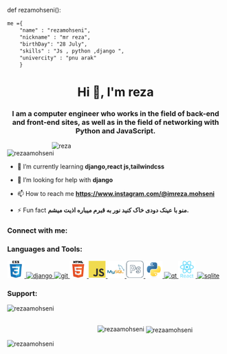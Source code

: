 
def rezamohseni():

    me ={  
        "name" : "rezamohseni",
        "nickname" : "mr reza",
        "birthDay": "28 July",
        "skills" : "Js , python ,django ",
        "univercity" : "pnu arak" 
        }
  
 <h1 align="center">Hi 👋, I'm reza</h1>
<h3 align="center">I am a computer engineer who works in the field of back-end and front-end sites, as well as in the field of networking with Python and JavaScript.</h3>
  <img align = "right" alt = "reza"  width = "400" src = "https://www.itidharmanagar.edu.in/images/copa5.gif">


<p align="left"> <img src="https://komarev.com/ghpvc/?username=rezaamohseni&label=Profile%20views&color=0e75b6&style=flat" alt="rezaamohseni" /> </p>

- 🌱 I’m currently learning **django,react js,tailwindcss**

- 🤝 I’m looking for help with **django**

- 📫 How to reach me **https://www.instagram.com/@imreza.mohseni**

- ⚡ Fun fact **منو با عینک دودی خاک کنید  نور به قبرم میباره اذیت میشم.**

<h3 align="left">Connect with me:</h3>
<p align="left">
</p>

<h3 align="left">Languages and Tools:</h3>
<p align="left"> <a href="https://www.w3schools.com/css/" target="_blank" rel="noreferrer"> <img src="https://raw.githubusercontent.com/devicons/devicon/master/icons/css3/css3-original-wordmark.svg" alt="css3" width="40" height="40"/> </a> <a href="https://www.djangoproject.com/" target="_blank" rel="noreferrer"> <img src="https://cdn.worldvectorlogo.com/logos/django.svg" alt="django" width="40" height="40"/> </a> <a href="https://git-scm.com/" target="_blank" rel="noreferrer"> <img src="https://www.vectorlogo.zone/logos/git-scm/git-scm-icon.svg" alt="git" width="40" height="40"/> </a> <a href="https://www.w3.org/html/" target="_blank" rel="noreferrer"> <img src="https://raw.githubusercontent.com/devicons/devicon/master/icons/html5/html5-original-wordmark.svg" alt="html5" width="40" height="40"/> </a> <a href="https://developer.mozilla.org/en-US/docs/Web/JavaScript" target="_blank" rel="noreferrer"> <img src="https://raw.githubusercontent.com/devicons/devicon/master/icons/javascript/javascript-original.svg" alt="javascript" width="40" height="40"/> </a> <a href="https://www.mysql.com/" target="_blank" rel="noreferrer"> <img src="https://raw.githubusercontent.com/devicons/devicon/master/icons/mysql/mysql-original-wordmark.svg" alt="mysql" width="40" height="40"/> </a> <a href="https://www.photoshop.com/en" target="_blank" rel="noreferrer"> <img src="https://raw.githubusercontent.com/devicons/devicon/master/icons/photoshop/photoshop-line.svg" alt="photoshop" width="40" height="40"/> </a> <a href="https://www.python.org" target="_blank" rel="noreferrer"> <img src="https://raw.githubusercontent.com/devicons/devicon/master/icons/python/python-original.svg" alt="python" width="40" height="40"/> </a> <a href="https://www.qt.io/" target="_blank" rel="noreferrer"> <img src="https://upload.wikimedia.org/wikipedia/commons/0/0b/Qt_logo_2016.svg" alt="qt" width="40" height="40"/> </a> <a href="https://reactjs.org/" target="_blank" rel="noreferrer"> <img src="https://raw.githubusercontent.com/devicons/devicon/master/icons/react/react-original-wordmark.svg" alt="react" width="40" height="40"/> </a> <a href="https://www.sqlite.org/" target="_blank" rel="noreferrer"> <img src="https://www.vectorlogo.zone/logos/sqlite/sqlite-icon.svg" alt="sqlite" width="40" height="40"/> </a> </p>

<h3 align="left">Support:</h3>
<p><a href="https://www.buymeacoffee.com/rezaamohseni"> <img align="left" src="https://cdn.buymeacoffee.com/buttons/v2/default-yellow.png" height="50" width="210" alt="rezaamohseni" /></a></p><br><br>

<p><img align="left" src="https://github-readme-stats.vercel.app/api/top-langs?username=rezaamohseni&show_icons=true&locale=en&layout=compact" alt="rezaamohseni" /></p>

<p>&nbsp;<img align="center" src="https://github-readme-stats.vercel.app/api?username=rezaamohseni&show_icons=true&locale=en" alt="rezaamohseni" /></p>

<p><img align="center" src="https://github-readme-streak-stats.herokuapp.com/?user=rezaamohseni&" alt="rezaamohseni" /></p>

